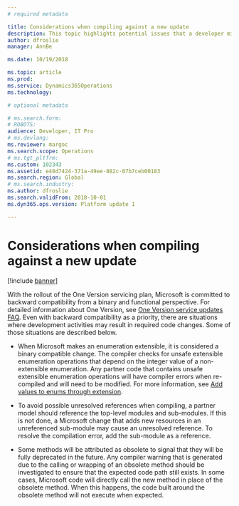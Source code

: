 ```yaml
---
# required metadata

title: Considerations when compiling against a new update
description: This topic highlights potential issues that a developer might see when compiling partner code with the latest update from Microsoft Dynamics 365 for Finance and Operations.
author: dfroslie
manager: AnnBe

ms.date: 10/19/2018

ms.topic: article
ms.prod: 
ms.service: Dynamics365Operations
ms.technology: 

# optional metadata

# ms.search.form: 
# ROBOTS: 
audience: Developer, IT Pro
# ms.devlang: 
ms.reviewer: margoc
ms.search.scope: Operations
# ms.tgt_pltfrm: 
ms.custom: 102343
ms.assetid: e48d7424-371a-49ee-882c-07b7ceb00183
ms.search.region: Global
# ms.search.industry: 
ms.author: dfroslie
ms.search.validFrom: 2018-10-01
ms.dyn365.ops.version: Platform update 1

---
```


# Considerations when compiling against a new update

[!include [banner](../includes/banner.md)]

With the rollout of the One Version servicing plan, Microsoft is committed to backward compatibility from a binary and functional perspective. For detailed information about One Version, see [One Version service updates FAQ](./fin-and-ops//get-started/one-version.md). Even with backward compatibility as a priority, there are situations where development activities may result in required code changes. Some of those situations are described below. 

- When Microsoft makes an enumeration extensible, it is considered a binary compatible change. The compiler checks for unsafe extensible enumeration operations that depend on the integer value of a non-extensible enumeration. Any partner code that contains unsafe extensible enumeration operations will have compiler errors when re-compiled and will need to be modified. For more information, see [Add values to enums through extension](./extensibility/add-enum-value.md).

- To avoid possible unresolved references when compiling, a partner model should reference the top-level modules and sub-modules. If this is not done, a Microsoft change that adds new resources in an unreferenced sub-module may cause an unresolved reference. To resolve the compilation error, add the sub-module as a reference.

- Some methods will be attributed as obsolete to signal that they will be fully deprecated in the future. Any compiler warning that is generated due to the calling or wrapping of an obsolete method should be investigated to ensure that the expected code path still exists. In some cases, Microsoft code will directly call the new method in place of the obsolete method. When this happens, the code built around the obsolete method will not execute when expected.
